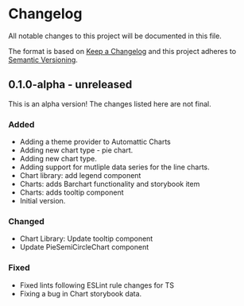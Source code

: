 # Changelog

All notable changes to this project will be documented in this file.

The format is based on [Keep a Changelog](https://keepachangelog.com/en/1.0.0/)
and this project adheres to [Semantic Versioning](https://semver.org/spec/v2.0.0.html).

## 0.1.0-alpha - unreleased

This is an alpha version! The changes listed here are not final.

### Added
- Adding a theme provider to Automattic Charts
- Adding new chart type - pie chart.
- Adding new chart type.
- Adding support for mutliple data series for the line charts.
- Chart library: add legend component
- Charts: adds Barchart functionality and storybook item
- Charts: adds tooltip component
- Initial version.

### Changed
- Chart Library: Update tooltip component
- Update PieSemiCircleChart component

### Fixed
- Fixed lints following ESLint rule changes for TS
- Fixing a bug in Chart storybook data.
